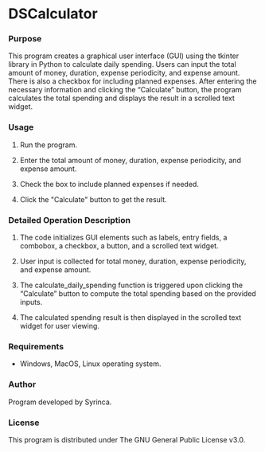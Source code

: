 # DSCalculator
### Purpose
This program creates a graphical user interface (GUI) using the tkinter library in Python to calculate daily spending. Users can input the total amount of money, duration, expense periodicity, and expense amount. There is also a checkbox for including planned expenses. After entering the necessary information and clicking the “Calculate” button, the program calculates the total spending and displays the result in a scrolled text widget.

### Usage
1. Run the program.
   
2. Enter the total amount of money, duration, expense periodicity, and expense amount.
   
3. Check the box to include planned expenses if needed.
   
4. Click the "Calculate" button to get the result.

### Detailed Operation Description
1. The code initializes GUI elements such as labels, entry fields, a combobox, a checkbox, a button, and a scrolled text widget.
   
2. User input is collected for total money, duration, expense periodicity, and expense amount.
   
3. The calculate_daily_spending function is triggered upon clicking the “Calculate” button to compute the total spending based on the provided inputs.
   
4. The calculated spending result is then displayed in the scrolled text widget for user viewing.

### Requirements
- Windows, MacOS, Linux operating system.

### Author
Program developed by Syrinca.

### License
This program is distributed under The GNU General Public License v3.0.
